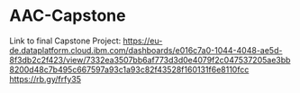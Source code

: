 # AAC-Capstone
Link to final Capstone Project: 
https://eu-de.dataplatform.cloud.ibm.com/dashboards/e016c7a0-1044-4048-ae5d-8f3db2c2f423/view/7332ea3507bb6af773d3d0e4079f2c047537205ae3bb8200d48c7b495c667597a93c1a93c82f43528f160131f6e8110fcc
https://rb.gy/frfy35

